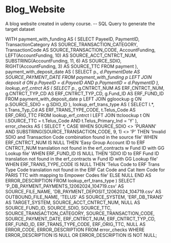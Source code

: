 # Blog_Website
A blog website created in udemy course.
-- SQL Query to generate the target dataset

WITH payment_with_funding AS (
    SELECT
        PayeeID,
        PaymentID,
        TransactionCategory AS SOURCE_TRANSACTION_CATEGORY,
        TransactionCode AS SOURCE_TRANSACTION_CODE,
        AccountFunding,
        LEFT(AccountFunding, 10) AS SOURCE_ACCT_CNTRCT_NUM,
        SUBSTRING(AccountFunding, 11, 6) AS SOURCE_SDIO,
        RIGHT(AccountFunding, 3) AS SOURCE_TTC
    FROM
        payment
),
payment_with_deposit_date AS (
    SELECT
        p.*,
        d.PaymentDate AS SOURCE_PAYMENT_DATE
    FROM
        payment_with_funding p
    LEFT JOIN
        deposit d
    ON
        p.PayeeID = d.PayeeID AND p.PaymentID = d.PaymentID
),
lookup_erf_cntrct AS (
    SELECT
        p.*,
        g.CNTRCT_NUM AS ERF_CNTRCT_NUM,
        g.CNTRCT_TYP_CD AS ERF_CNTRCT_TYP_CD,
        g.Fund_ID AS ERF_FUND_ID
    FROM
        payment_with_deposit_date p
    LEFT JOIN
        ggloockup g
    ON
        p.SOURCE_SDIO = g.SDIO_ID
),
lookup_erf_trans_type AS (
    SELECT
        l.*,
        t.Trans_Typ_Cd AS ERF_TRANS_TYPE_CODE,
        t.Telus_Code AS ERF_ORIG_TTC
    FROM
        lookup_erf_cntrct l
    LEFT JOIN
        ttcloockup t
    ON
        l.SOURCE_TTC = t.Telus_Code AND t.Telus_Primary_Ind = 'Y'
),
error_checks AS (
    SELECT
        *,
        CASE
            WHEN SOURCE_SDIO <> 'PURANN' AND SUBSTRING(SOURCE_TRANSACTION_CODE, 9, 1) <> 'P' THEN
                'Invalid SDIO and Transaction Code combination found in the source file'
            WHEN ERF_CNTRCT_NUM IS NULL THEN
                'Easy Group Account ID to ERF CNTRCT_NUM translation not found in the erf_contracts w Fund ID with GG Lookup file'
            WHEN ERF_FUND_ID IS NULL THEN
                'SDIO ID to ERF Fund ID translation not found in the erf_contracts w Fund ID with GG Lookup file'
            WHEN ERF_TRANS_TYPE_CODE IS NULL THEN
                'Telus Code to ERF Trans Type Code translation not found in the ERF Cat Code and Cat Item Code for PARIS TTC with mapping to Empower Codes file'
            ELSE NULL
        END AS ERROR_DESCRIPTION
    FROM
        lookup_erf_trans_type
)
SELECT
    'P_DB_PAYMENT_PAYMENTS_12062024_104719.csv' AS SOURCE_FILE_NAME,
    'DB_PAYMENT_DEPOSIT_12062024_104719.csv' AS OUTBOUND_FILE_NAME,
    'TELUS' AS SOURCE_SYSTEM,
    'ERF_DB_TRANS' AS TARGET_SYSTEM,
    SOURCE_ACCT_CNTRCT_NUM,
    NULL AS SOURCE_FUND_ID,
    SOURCE_SDIO,
    SOURCE_TTC,
    SOURCE_TRANSACTION_CATEGORY,
    SOURCE_TRANSACTION_CODE,
    SOURCE_PAYMENT_DATE,
    ERF_CNTRCT_NUM,
    ERF_CNTRCT_TYP_CD,
    ERF_FUND_ID,
    ERF_TRANS_TYPE_CODE,
    ERF_ORIG_TTC,
    NULL AS ERROR_CODE,
    ERROR_DESCRIPTION
FROM
    error_checks
WHERE
    ERROR_DESCRIPTION IS NULL OR ERROR_DESCRIPTION IS NOT NULL;

								
								
								
								
								

					
